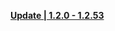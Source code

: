 **[Update | 1.2.0 - 1.2.53](https://hk4e-download-sync-bj.oss-cn-beijing.aliyuncs.com/client_app/update/hk4e_cn/2/1.2.0_1.2.53_diff_UB15kWrd.zip)**
